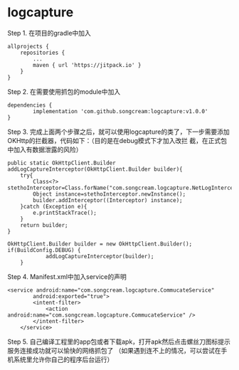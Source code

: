 # logcapture
Step 1. 在项目的gradle中加入

	allprojects {
		repositories {
			...
			maven { url 'https://jitpack.io' }
		}
	}
Step 2. 在需要使用抓包的module中加入

	dependencies {
	        implementation 'com.github.songcream:logcapture:v1.0.0'
	}
  
 Step 3. 完成上面两个步骤之后，就可以使用logcapture的类了，下一步需要添加OKHttp的拦截器，代码如下：（目的是在debug模式下才加入改拦	截，在正式包中加入有数据泄露的风险）
 
 	public static OkHttpClient.Builder addLogCaptureInterceptor(OkHttpClient.Builder builder){
		try{
		    Class<?> stethoInterceptor=Class.forName("com.songcream.logcapture.NetLogIntercepter");
		    Object instance=stethoInterceptor.newInstance();
		    builder.addInterceptor((Interceptor) instance);
		}catch (Exception e){
		    e.printStackTrace();
		}
		return builder;
   	}
	
	OkHttpClient.Builder builder = new OkHttpClient.Builder();
	if(BuildConfig.DEBUG) {
                addLogCaptureInterceptor(builder);
        }
	
Step 4. Manifest.xml中加入service的声明

	<service android:name="com.songcream.logcapture.CommucateService"
            android:exported="true">
            <intent-filter>
                <action android:name="com.songcream.logcapture.CommucateService" />
            </intent-filter>
        </service>
	
Step 5. 自己编译工程里的app包或者下载apk，打开apk然后点击螺丝刀图标提示服务连接成功就可以愉快的网络抓包了
（如果遇到连不上的情况，可以尝试在手机系统里允许你自己的程序后台运行）

  
